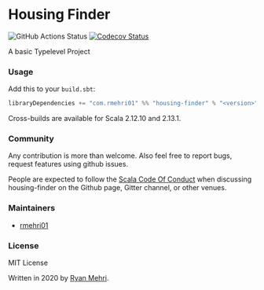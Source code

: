 # Housing Finder

![GitHub Actions Status](https://github.com/rmehri01/Housing-Finder-API/workflows/Build/badge.svg)
[![Codecov Status](https://codecov.io/gh/rmehri01/Housing-Finder-API/branch/master/graphs/badge.svg)](https://codecov.io/gh/rmehri01/Housing-Finder-API)

A basic Typelevel Project

### Usage

Add this to your `build.sbt`:

```scala
libraryDependencies += "com.rmehri01" %% "housing-finder" % "<version>"
```

Cross-builds are available for Scala 2.12.10 and 2.13.1.

### Community

Any contribution is more than welcome. Also feel free to report bugs, request features using github issues.

People are expected to follow the [Scala Code Of Conduct](https://www.scala-lang.org/conduct/) when discussing housing-finder on the Github page, Gitter channel, or other venues.

### Maintainers

* [rmehri01](https://github.com/rmehri01)

### License

MIT License

Written in 2020 by [Ryan Mehri](https://github.com/rmehri01).